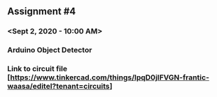 ## Assignment #4 
### <King Dave Palermo>
### <Sept 2, 2020 - 10:00 AM>
### Arduino Object Detector
### Link to circuit file [<https://www.tinkercad.com/things/lpqD0jIFVGN-frantic-waasa/editel?tenant=circuits>]